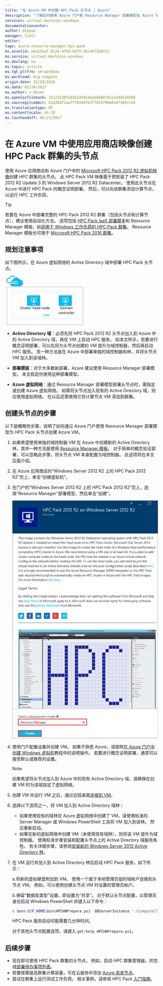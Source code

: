 ```yaml
---
title: "在 Azure VM 中创建 HPC Pack 头节点 | Azure"
description: "了解如何使用 Azure 门户和 Resource Manager 部署模型在 Azure VM 中创建 Microsoft HPC Pack 2012 R2 头节点。"
services: virtual-machines-windows
documentationcenter: 
author: dlepow
manager: timlt
editor: 
tags: azure-resource-manager,hpc-pack
ms.assetid: e6a13eaf-9124-47b4-8d75-2bc4672b8f21
ms.service: virtual-machines-windows
ms.devlang: na
ms.topic: article
ms.tgt_pltfrm: vm-windows
ms.workload: big-compute
origin.date: 12/29/2016
ms.date: 02/24/2017
ms.author: v-dazen
ms.openlocfilehash: 31121530f28562e59e3eab668879cea3d45283b8
ms.sourcegitcommit: b1d2bd71aaff7020dfb3f7874799e03df3657cd4
ms.translationtype: HT
ms.contentlocale: zh-CN
ms.lasthandoff: 06/23/2017
---
```

# <a name="create-the-head-node-of-an-hpc-pack-cluster-in-an-azure-vm-with-a-marketplace-image"></a>在 Azure VM 中使用应用商店映像创建 HPC Pack 群集的头节点
使用 Azure 应用商店和 Azure 门户中的 [Microsoft HPC Pack 2012 R2 虚拟机映像](https://azure.microsoft.com/marketplace/partners/microsoft/hpcpack2012r2onwindowsserver2012r2/)创建 HPC 群集的头节点。 此 HPC Pack VM 映像基于预安装了 HPC Pack 2012 R2 Update 3 的 Windows Server 2012 R2 Datacenter。 使用此头节点在 Azure 中进行 HPC Pack 的概念证明部署。 然后，可以向该群集添加计算节点，以运行 HPC 工作负荷。

> [!TIP]
> 若要在 Azure 中部署完整的 HPC Pack 2012 R2 群集（包括头节点和计算节点），建议使用自动化方法。 选项包括 [HPC Pack IaaS 部署脚本](classic/hpcpack-cluster-powershell-script.md?toc=%2fvirtual-machines%2fwindows%2fclassic%2ftoc.json)和 Resource Manager 模板，如[适用于 Windows 工作负荷的 HPC Pack 群集](https://azure.microsoft.com/marketplace/partners/microsofthpc/newclusterwindowscn/)。 Resource Manager 模板也可用于 [Microsoft HPC Pack 2016 群集](https://github.com/MsHpcPack/HPCPack2016/tree/master/newcluster-templates)。 
> 
> 

## <a name="planning-considerations"></a>规划注意事项
如下图所示，在 Azure 虚拟网络的 Active Directory 域中部署 HPC Pack 头节点。

![HPC Pack 头节点][headnode]

* **Active Directory 域**：必须先将 HPC Pack 2012 R2 头节点加入到 Azure 中的 Active Directory 域，再在 VM 上启动 HPC 服务。 如本文所示，若要进行概念证明部署，可以先将为头节点创建的 VM 提升为域控制器，然后再启动 HPC 服务。 另一种方法是在 Azure 中部署单独的域控制器和林，并将头节点 VM 加入到该域林。

* **部署模板**：对于大多数新部署，Azure 建议使用 Resource Manager 部署模型。 本文假定你使用这种部署模型。

* **Azure 虚拟网络**：通过 Resource Manager 部署模型部署头节点时，需指定或创建 Azure 虚拟网络。 如需将头节点加入现有的 Active Directory 域，则应使用虚拟网络。 在以后还需使用它将计算节点 VM 添加到群集。

## <a name="steps-to-create-the-head-node"></a>创建头节点的步骤
以下是概略性步骤，说明了如何通过 Azure 门户使用 Resource Manager 部署模型为 HPC Pack 头节点创建 Azure VM。 

1. 如果希望使用单独的域控制器 VM 在 Azure 中创建新的 Active Directory 林，其中一种方法是使用 [Resource Manager 模板](https://github.com/Azure/azure-quickstart-templates/tree/master/active-directory-new-domain-ha-2-dc)。 对于简单的概念验证部署，可以忽略此步骤，将头节点 VM 本身配置为域控制器。 此选项将在本文后面介绍。
2. 在 Azure 应用商店的“Windows Server 2012 R2 上的 HPC Pack 2012 R2”[](https://azure.microsoft.com/marketplace/partners/microsoft/hpcpack2012r2onwindowsserver2012r2/)页上，单击“创建虚拟机”。 
3. 在门户的“Windows Server 2012 R2 上的 HPC Pack 2012 R2”页上，选择“Resource Manager”部署模型，然后单击“创建”。

    ![HPC Pack 映像][marketplace]
4. 使用门户配置设置并创建 VM。 如果不熟悉 Azure，请按照[在 Azure 门户中创建 Windows 虚拟机](../virtual-machines-windows-hero-tutorial.md?toc=%2fvirtual-machines%2fwindows%2ftoc.json)教程中的说明操作。 若要进行概念证明部署，通常可以接受默认或推荐的设置。

   > [!NOTE]
   > 如果希望将头节点加入到 Azure 中的现有 Active Directory 域，请确保在创建 VM 时为该域指定了虚拟网络。
   > 
   > 
5. 创建 VM 并运行 VM 之后，通过远程桌面[连接到 VM](connect-logon.md?toc=%2fvirtual-machines%2fwindows%2ftoc.json)。 
6. 选择以下选项之一，将 VM 加入到 Active Directory 域林：

   * 如果使用现有的域林在 Azure 虚拟网络中创建了 VM，请使用标准的 Server Manager 或 Windows PowerShell 工具将 VM 加入到该林。 然后重新启动。
   * 如果在新的虚拟网络中创建 VM（未使用现有域林），则将该 VM 提升为域控制器。 使用标准步骤安装和配置头节点上的 Active Directory 域服务角色。 有关详细步骤，请参阅[安装新的 Windows Server 2012 Active Directory 林](https://technet.microsoft.com/library/jj574166.aspx)。
7. 在 VM 运行并加入到 Active Directory 林后启动 HPC Pack 服务，如下所示：

    a.将新的虚拟硬盘附加到 VM。 使用一个属于本地管理员组的域帐户连接到头节点 VM。 例如，可以使用创建头节点 VM 时设置的管理员帐户。

    b.保留“数据库类型”设置，即设置为“共享”。 对于默认头节点配置，以管理员身份启动 Windows PowerShell 并键入以下命令：

    ```PowerShell
    & $env:CCP_HOME\bin\HPCHNPrepare.ps1 -DBServerInstance ".\ComputeCluster"
    ```

    HPC Pack 服务启动可能需要几分钟时间。

    对于其他头节点配置选项，请键入 `get-help HPCHNPrepare.ps1`。

## <a name="next-steps"></a>后续步骤
* 现在即可使用 HPC Pack 群集的头节点。 例如，启动 HPC 群集管理器，并完成[部署待办事项列表](https://technet.microsoft.com/library/jj884141.aspx)。
* 若要按需提高群集计算容量，可在云服务中添加 [Azure 突发节点](classic/hpcpack-cluster-node-burst.md?toc=%2fvirtual-machines%2fwindows%2fclassic%2ftoc.json)。 
* 尝试在群集上运行测试工作负荷。 相关事例，请参阅 HPC Pack [入门指南](https://technet.microsoft.com/library/jj884144)。

<!--Image references-->
[headnode]: ./media/hpcpack-cluster-headnode/headnode.png
[marketplace]: ./media/hpcpack-cluster-headnode/marketplace.png
